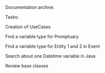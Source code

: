 Documentation archive.

Tasks:

Creation of UseCases

Find a variable type for Promptuary

Find a variable type for Entity 1 and 2 in Event

Search about one Datetime variable in Java

Review base classes
